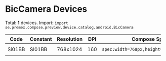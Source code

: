 # BicCamera Devices

Total: **1** devices. Import: `import se.premex.compose.preview.device.catalog.android.BicCamera`

| Code | Constant | Resolution | DPI | Compose Spec | Preview Usage |
|------|----------|------------|-----|-------------|---------------|
| Si01BB | SI01BB | 768x1024 | 160 | `spec:width=768px,height=1024px,dpi=160` | `@Preview(device = BicCamera.SI01BB)` |

<!-- Generated automatically. Do not edit manually. -->

